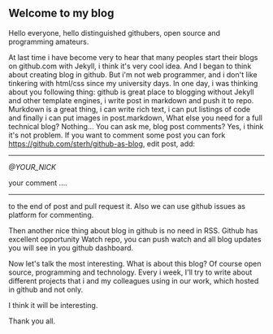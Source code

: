 ## Welcome to my blog

Hello everyone, hello distinguished githubers, open source and programming amateurs.

At last time i have become very to hear that many peoples start their blogs on github.com with Jekyll, i think it's very cool idea. And I began to think about creating blog in github. But i'm not web programmer, and i don't like tinkering with html/css since my university days. In one day, i was thinking about you following thing: github is great place to blogging without Jekyll and other template engines, i write post in markdown and push it to repo. Murkdown is a great thing, i can write rich text, i can put listings of code and finally i can put images in post.markdown, What else you need for a full technical blog? Nothing... You can ask me, blog post comments? Yes, i think it's not problem. If you want to comment some post you can fork https://github.com/sterh/github-as-blog, edit post, add: 

-------------------------
*@YOUR_NICK*

your comment ....

-------------------------

to the end of post and pull request it. Also we can use github issues as platform for commenting.

Then another nice thing about blog in github is no need in RSS. Github has excellent opportunity Watch repo, you can push watch and all blog updates you will see in you github dashboard.

Now let's talk the most interesting. What is about this blog? Of course open source, programming and technology. Every i week, I'll try to write about different projects that i and my colleagues using in our work, which hosted in github and not only.  

I think it will be interesting.

Thank you all.

   

